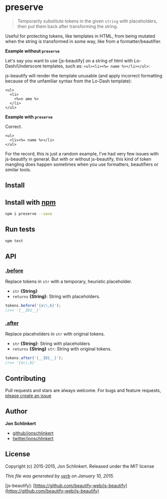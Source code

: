 # preserve

> Temporarily substitute tokens in the given `string` with placeholders, then put them back after transforming the string.

Useful for protecting tokens, like templates in HTML, from being mutated when the string is transformed in some way, like from a formatter/beautifier.

**Example without `preserve`**

Let's say you want to use \[js-beautify\] on a string of html with Lo-Dash/Underscore templates, such as: `<ul><li><%= name %></li></ul>`:

js-beautify will render the template unusable \(and apply incorrect formatting because of the unfamiliar syntax from the Lo-Dash template\):

```markup
<ul>
  <li>
    <%=n ame %>
  </li>
</ul>
```

**Example with `preserve`**

Correct.

```markup
<ul>
  <li><%= name %></li>
</ul>
```

For the record, this is just a random example, I've had very few issues with js-beautify in general. But with or without js-beautify, this kind of token mangling does happen sometimes when you use formatters, beautifiers or similar tools.

## Install

## Install with [npm](https://github.com/ericliang12345/my-study/tree/61bcf23525950856ab2027fa9d23e30c458d927a/NodeJs_Express_hello/node_modules/mqtt/node_modules/help-me/node_modules/glob-stream/node_modules/micromatch/node_modules/braces/node_modules/preserve/npmjs.org)

```bash
npm i preserve --save
```

## Run tests

```bash
npm test
```

## API

### [.before](https://github.com/ericliang12345/my-study/tree/61bcf23525950856ab2027fa9d23e30c458d927a/NodeJs_Express_hello/node_modules/mqtt/node_modules/help-me/node_modules/glob-stream/node_modules/micromatch/node_modules/braces/node_modules/preserve/index.js#L23)

Replace tokens in `str` with a temporary, heuristic placeholder.

* `str` **{String}**    
* `returns` **{String}**: String with placeholders.  

```javascript
tokens.before('{a\\,b}');
//=> '{__ID1__}'
```

### [.after](https://github.com/ericliang12345/my-study/tree/61bcf23525950856ab2027fa9d23e30c458d927a/NodeJs_Express_hello/node_modules/mqtt/node_modules/help-me/node_modules/glob-stream/node_modules/micromatch/node_modules/braces/node_modules/preserve/index.js#L44)

Replace placeholders in `str` with original tokens.

* `str` **{String}**: String with placeholders    
* `returns` **{String}** `str`: String with original tokens.  

```javascript
tokens.after('{__ID1__}');
//=> '{a\\,b}'
```

## Contributing

Pull requests and stars are always welcome. For bugs and feature requests, [please create an issue](https://github.com/jonschlinkert/preserve/issues)

## Author

**Jon Schlinkert**

* [github/jonschlinkert](https://github.com/jonschlinkert)
* [twitter/jonschlinkert](http://twitter.com/jonschlinkert) 

## License

Copyright \(c\) 2015-2015, Jon Schlinkert. Released under the MIT license

_This file was generated by_ [_verb_](https://github.com/assemble/verb) _on January 10, 2015._

\[js-beautify\]: [https://github.com/beautify-web/js-beautify](https://github.com/beautify-web/js-beautify)

